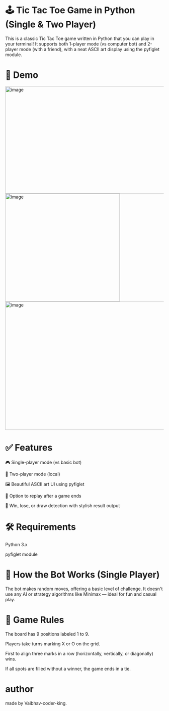 # 🕹️ Tic Tac Toe Game in Python (Single & Two Player)

This is a classic Tic Tac Toe game written in Python that you can play in your terminal! It supports both 1-player mode (vs computer bot) and 2-player mode (with a friend), with a neat ASCII art display using the pyfiglet module.

# 📸 Demo

<img width="554" height="339" alt="image" src="https://github.com/user-attachments/assets/7f8b0263-653f-4a7a-981f-d8b62cf28f26" />

<img width="364" height="342" alt="image" src="https://github.com/user-attachments/assets/519e2571-4ef4-4470-931c-0c7b44fbe2cc" />

<img width="572" height="406" alt="image" src="https://github.com/user-attachments/assets/56b74768-4373-4cdb-b091-7c0c2bc334a3" />


# ✅ Features

🎮 Single-player mode (vs basic bot)

👯 Two-player mode (local)

🖼️ Beautiful ASCII art UI using pyfiglet

🔁 Option to replay after a game ends

🎯 Win, lose, or draw detection with stylish result output

# 🛠️ Requirements

Python 3.x

pyfiglet module

# 🧠 How the Bot Works (Single Player)

The bot makes random moves, offering a basic level of challenge. It doesn't use any AI or strategy algorithms like Minimax — ideal for fun and casual play.

# 🔄 Game Rules
The board has 9 positions labeled 1 to 9.

Players take turns marking X or O on the grid.

First to align three marks in a row (horizontally, vertically, or diagonally) wins.

If all spots are filled without a winner, the game ends in a tie.

# author 
made by Vaibhav-coder-king.
